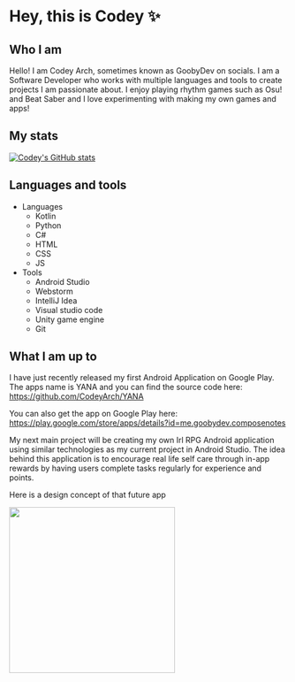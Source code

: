 # Hey, this is Codey ✨

<!--
**CodeyArch/CodeyArch** is a ✨ _special_ ✨ repository because its `README.md` (this file) appears on your GitHub profile.

Here are some ideas to get you started:

- 🔭 I’m currently working on ...
- 🌱 I’m currently learning ...
- 👯 I’m looking to collaborate on ...
- 🤔 I’m looking for help with ...
- 💬 Ask me about ...
- 📫 How to reach me: ...
- 😄 Pronouns: ...
- ⚡ Fun fact: ...
-->
## Who I am
Hello! I am Codey Arch, sometimes known as GoobyDev on socials. I am a Software Developer who works with multiple languages and tools to create projects I am passionate about. I enjoy playing rhythm games such as Osu! and Beat Saber and I love experimenting with making my own games and apps!
## My stats
[![Codey's GitHub stats](https://github-readme-stats.vercel.app/api?username=codeyarch&theme=algolia&show_icons=true&count_private=true)](https://github.com/anuraghazra/github-readme-stats)
## Languages and tools
* Languages
  * Kotlin
  * Python
  * C#
  * HTML
  * CSS
  * JS
* Tools
  * Android Studio 
  * Webstorm
  * IntelliJ Idea
  * Visual studio code
  * Unity game engine
  * Git  

## What I am up to
I have just recently released my first Android Application on Google Play. The apps name is YANA and you can find the source code here: https://github.com/CodeyArch/YANA

You can also get the app on Google Play here: https://play.google.com/store/apps/details?id=me.goobydev.composenotes


My next main project will be creating my own Irl RPG Android application using similar technologies as my current project in Android Studio. The idea behind this application is to encourage real life self care through in-app rewards by having users complete tasks regularly for experience and points.

Here is a design concept of that future app 

<img src=https://user-images.githubusercontent.com/70377808/207622012-b6403f98-f2cc-4b73-9dc3-2089e7c5649b.PNG width="300">

